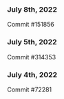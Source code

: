 ### July 8th, 2022

Commit #151856

### July 5th, 2022

Commit #314353


### July 4th, 2022

Commit #72281
